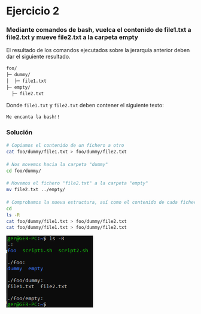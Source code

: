 # Ejercicio 2

### Mediante comandos de bash, vuelca el contenido de file1.txt a file2.txt y mueve file2.txt a la carpeta empty

El resultado de los comandos ejecutados sobre la jerarquía anterior deben dar el siguiente resultado.

```bash
foo/
├─ dummy/
│  ├─ file1.txt
├─ empty/
  ├─ file2.txt
```

Donde `file1.txt` y `file2.txt` deben contener el siguiente texto:

```bash
Me encanta la bash!!
```

### Solución

```bash
# Copiamos el contenido de un fichero a otro
cat foo/dummy/file1.txt > foo/dummy/file2.txt

# Nos movemos hacia la carpeta "dummy"
cd foo/dummy/

# Movemos el fichero "file2.txt" a la carpeta "empty"
mv file2.txt ../empty/

# Comprobamos la nueva estructura, así como el contenido de cada fichero
cd
ls -R
cat foo/dummy/file1.txt > foo/dummy/file2.txt
cat foo/dummy/file1.txt > foo/dummy/file2.txt
```

![Estructura Archivos Correcta](../Images/Estructura_Archivos_Correcta.png)